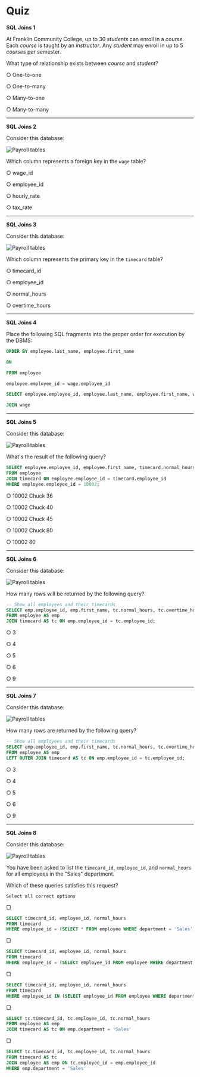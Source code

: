 # Quiz

**SQL Joins 1**

At Franklin Community College, up to 30 _students_ can enroll in a _course_. Each _course_ is taught by an _instructor_. Any _student_ may enroll in up to 5 _courses_ per semester.

What type of relationship exists between _course_ and _student_?

○ One-to-one

○ One-to-many

○ Many-to-one

○ Many-to-many

---

**SQL Joins 2**

Consider this database:

![Payroll tables](https://bootcamp-os-lms-prd-public.s3.us-west-2.amazonaws.com/content/e953d16f04b58823f645afcbc1330f12.png)

Which column represents a foreign key in the `wage` table?

○ wage_id

○ employee_id

○ hourly_rate

○ tax_rate

---

**SQL Joins 3**

Consider this database:

![Payroll tables](https://bootcamp-os-lms-prd-public.s3.us-west-2.amazonaws.com/content/e953d16f04b58823f645afcbc1330f12.png)

Which column represents the primary key in the `timecard` table?

○ timecard_id

○ employee_id

○ normal_hours

○ overtime_hours

---

**SQL Joins 4**

Place the following SQL fragments into the proper order for execution by the DBMS:

```sql
ORDER BY employee.last_name, employee.first_name
```

```sql
ON
```

```sql
FROM employee
```

```sql
employee.employee_id = wage.employee_id
```

```sql
SELECT employee.employee_id, employee.last_name, employee.first_name, wage.hourly_rate
```

```sql
JOIN wage
```

---

**SQL Joins 5**

Consider this database:

![Payroll tables](https://bootcamp-os-lms-prd-public.s3.us-west-2.amazonaws.com/content/e953d16f04b58823f645afcbc1330f12.png)

What's the result of the following query?

```sql
SELECT employee.employee_id, employee.first_name, timecard.normal_hours*2
FROM employee
JOIN timecard ON employee.employee_id = timecard.employee_id
WHERE employee.employee_id = 10002;
```

○ 10002 Chuck 36

○ 10002 Chuck 40

○ 10002 Chuck 45

○ 10002 Chuck 80

○ 10002 80

---

**SQL Joins 6**

Consider this database:

![Payroll tables](https://bootcamp-os-lms-prd-public.s3.us-west-2.amazonaws.com/content/e953d16f04b58823f645afcbc1330f12.png)

How many rows will be returned by the following query?

```sql
-- Show all employees and their timecards
SELECT emp.employee_id, emp.first_name, tc.normal_hours, tc.overtime_hours
FROM employee AS emp
JOIN timecard AS tc ON emp.employee_id = tc.employee_id;
```

○ 3

○ 4

○ 5

○ 6

○ 9

---

**SQL Joins 7**

Consider this database:

![Payroll tables](https://bootcamp-os-lms-prd-public.s3.us-west-2.amazonaws.com/content/e953d16f04b58823f645afcbc1330f12.png)

How many rows are returned by the following query?

```sql
-- Show all employees and their timecards
SELECT emp.employee_id, emp.first_name, tc.normal_hours, tc.overtime_hours
FROM employee AS emp
LEFT OUTER JOIN timecard AS tc ON emp.employee_id = tc.employee_id;
```

○ 3

○ 4

○ 5

○ 6

○ 9

---

**SQL Joins 8**

Consider this database:

![Payroll tables](https://bootcamp-os-lms-prd-public.s3.us-west-2.amazonaws.com/content/e953d16f04b58823f645afcbc1330f12.png)

You have been asked to list the `timecard_id`, `employee_id`, and `normal_hours` for all employees in the "Sales" department.

Which of these queries satisfies this request?

	Select all correct options

□ 
```sql
SELECT timecard_id, employee_id, normal_hours
FROM timecard
WHERE employee_id = (SELECT * FROM employee WHERE department = 'Sales')
```

□ 
```sql
SELECT timecard_id, employee_id, normal_hours
FROM timecard
WHERE employee_id = (SELECT employee_id FROM employee WHERE department = 'Sales')
```

□ 
```sql
SELECT timecard_id, employee_id, normal_hours
FROM timecard
WHERE employee_id IN (SELECT employee_id FROM employee WHERE department = 'Sales')
```

□ 
```sql
SELECT tc.timecard_id, tc.employee_id, tc.normal_hours
FROM employee AS emp
JOIN timecard AS tc ON emp.department = 'Sales'
```

□ 
```sql
SELECT tc.timecard_id, tc.employee_id, tc.normal_hours
FROM timecard AS tc
JOIN employee AS emp ON tc.employee_id = emp.employee_id
WHERE emp.department = 'Sales'
```